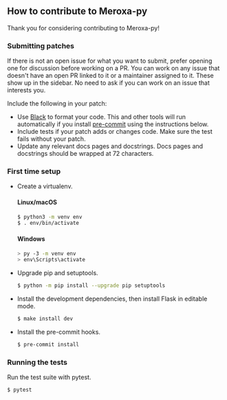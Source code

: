 ## How to contribute to Meroxa-py

Thank you for considering contributing to Meroxa-py!

### Submitting patches


If there is not an open issue for what you want to submit, prefer
opening one for discussion before working on a PR. You can work on any
issue that doesn't have an open PR linked to it or a maintainer assigned
to it. These show up in the sidebar. No need to ask if you can work on
an issue that interests you.

Include the following in your patch:

-   Use [Black](https://black.readthedocs.io) to format your code. This and other tools will run
    automatically if you install [pre-commit](https://pre-commit.com) using the instructions
    below.
-   Include tests if your patch adds or changes code. Make sure the test
    fails without your patch.
-   Update any relevant docs pages and docstrings. Docs pages and
    docstrings should be wrapped at 72 characters.



### First time setup


- Create a virtualenv.

    #### Linux/macOS
     ```bash
     $ python3 -m venv env
     $ . env/bin/activate
    ```
    #### Windows
    ```bash
    > py -3 -m venv env
    > env\Scripts\activate
   ```

- Upgrade pip and setuptools.

  ```bash
  $ python -m pip install --upgrade pip setuptools
    ```


- Install the development dependencies, then install Flask in editable
    mode.

  ```bash
  $ make install dev
  ```

- Install the pre-commit hooks.

    ```bash
  $ pre-commit install
  ```

### Running the tests
Run the test suite with pytest.

```bash
$ pytest
```
